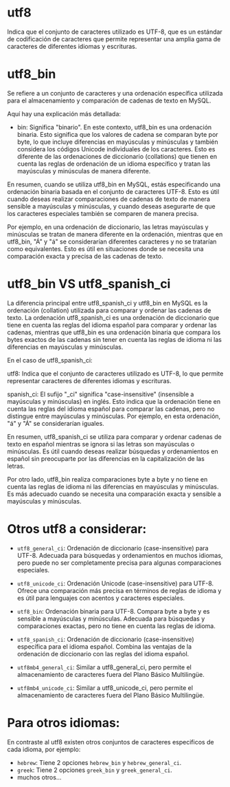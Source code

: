 # utf8

Indica que el conjunto de caracteres utilizado es UTF-8, que es un estándar de codificación de caracteres que permite representar una amplia gama de caracteres de diferentes idiomas y escrituras.

# utf8_bin

Se refiere a un conjunto de caracteres y una ordenación específica utilizada para el almacenamiento y comparación de cadenas de texto en MySQL.

Aquí hay una explicación más detallada:

- bin: Significa "binario". En este contexto, utf8_bin es una ordenación binaria. Esto significa que los valores de cadena se comparan byte por byte, lo que incluye diferencias en mayúsculas y minúsculas y también considera los códigos Unicode individuales de los caracteres. Esto es diferente de las ordenaciones de diccionario (collations) que tienen en cuenta las reglas de ordenación de un idioma específico y tratan las mayúsculas y minúsculas de manera diferente.

En resumen, cuando se utiliza utf8_bin en MySQL, estás especificando una ordenación binaria basada en el conjunto de caracteres UTF-8. Esto es útil cuando deseas realizar comparaciones de cadenas de texto de manera sensible a mayúsculas y minúsculas, y cuando deseas asegurarte de que los caracteres especiales también se comparen de manera precisa.

Por ejemplo, en una ordenación de diccionario, las letras mayúsculas y minúsculas se tratan de manera diferente en la ordenación, mientras que en utf8_bin, "Á" y "á" se considerarían diferentes caracteres y no se tratarían como equivalentes. Esto es útil en situaciones donde se necesita una comparación exacta y precisa de las cadenas de texto.

# utf8_bin VS utf8_spanish_ci

La diferencia principal entre utf8_spanish_ci y utf8_bin en MySQL es la ordenación (collation) utilizada para comparar y ordenar las cadenas de texto. La ordenación utf8_spanish_ci es una ordenación de diccionario que tiene en cuenta las reglas del idioma español para comparar y ordenar las cadenas, mientras que utf8_bin es una ordenación binaria que compara los bytes exactos de las cadenas sin tener en cuenta las reglas de idioma ni las diferencias en mayúsculas y minúsculas.

En el caso de utf8_spanish_ci:

utf8: Indica que el conjunto de caracteres utilizado es UTF-8, lo que permite representar caracteres de diferentes idiomas y escrituras.

spanish_ci: El sufijo "_ci" significa "case-insensitive" (insensible a mayúsculas y minúsculas) en inglés. Esto indica que la ordenación tiene en cuenta las reglas del idioma español para comparar las cadenas, pero no distingue entre mayúsculas y minúsculas. Por ejemplo, en esta ordenación, "á" y "Á" se considerarían iguales.

En resumen, utf8_spanish_ci se utiliza para comparar y ordenar cadenas de texto en español mientras se ignora si las letras son mayúsculas o minúsculas. Es útil cuando deseas realizar búsquedas y ordenamientos en español sin preocuparte por las diferencias en la capitalización de las letras.

Por otro lado, utf8_bin realiza comparaciones byte a byte y no tiene en cuenta las reglas de idioma ni las diferencias en mayúsculas y minúsculas. Es más adecuado cuando se necesita una comparación exacta y sensible a mayúsculas y minúsculas.

# Otros utf8 a considerar:

- `utf8_general_ci`: Ordenación de diccionario (case-insensitive) para UTF-8. Adecuada para búsquedas y ordenamientos en muchos idiomas, pero puede no ser completamente precisa para algunas comparaciones especiales.

- `utf8_unicode_ci`: Ordenación Unicode (case-insensitive) para UTF-8. Ofrece una comparación más precisa en términos de reglas de idioma y es útil para lenguajes con acentos y caracteres especiales.

- `utf8_bin`: Ordenación binaria para UTF-8. Compara byte a byte y es sensible a mayúsculas y minúsculas. Adecuada para búsquedas y comparaciones exactas, pero no tiene en cuenta las reglas de idioma.

- `utf8_spanish_ci`: Ordenación de diccionario (case-insensitive) específica para el idioma español. Combina las ventajas de la ordenación de diccionario con las reglas del idioma español.

- `utf8mb4_general_ci`: Similar a utf8_general_ci, pero permite el almacenamiento de caracteres fuera del Plano Básico Multilingüe.

- `utf8mb4_unicode_ci`: Similar a utf8_unicode_ci, pero permite el almacenamiento de caracteres fuera del Plano Básico Multilingüe.

# Para otros idiomas:

En contraste al utf8 existen otros conjuntos de caracteres especificos de cada idioma, por ejemplo:

- `hebrew`: Tiene 2 opciones `hebrew_bin` y `hebrew_general_ci`.
- `greek`: Tiene 2 opciones `greek_bin` y `greek_general_ci`.
- muchos otros...